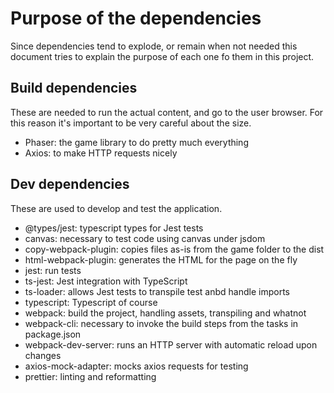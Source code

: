 # Purpose of the dependencies

Since dependencies tend to explode, or remain when not needed this document tries to explain the purpose of each one fo them in this project.

## Build dependencies

These are needed to run the actual content, and go to the user browser.
For this reason it's important to be very careful about the size.

- Phaser: the game library to do pretty much everything
- Axios: to make HTTP requests nicely

## Dev dependencies

These are used to develop and test the application.

- @types/jest: typescript types for Jest tests
- canvas: necessary to test code using canvas under jsdom
- copy-webpack-plugin: copies files as-is from the game folder to the dist
- html-webpack-plugin: generates the HTML for the page on the fly
- jest: run tests
- ts-jest: Jest integration with TypeScript
- ts-loader: allows Jest tests to transpile test anbd handle imports
- typescript: Typescript of course
- webpack: build the project, handling assets, transpiling and whatnot
- webpack-cli: necessary to invoke the build steps from the tasks in package.json
- webpack-dev-server: runs an HTTP server with automatic reload upon changes
- axios-mock-adapter: mocks axios requests for testing
- prettier: linting and reformatting
